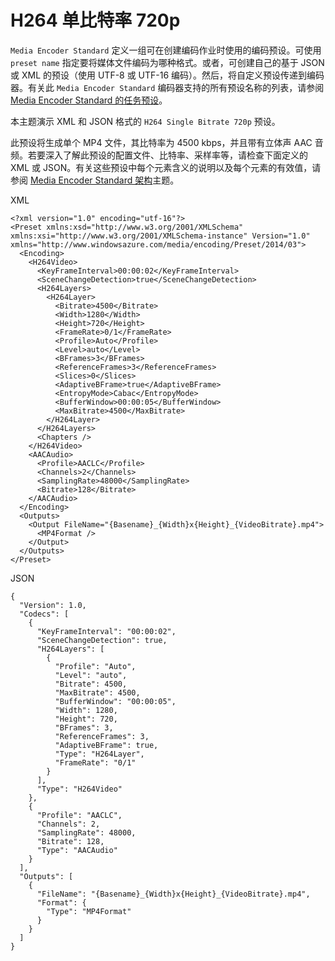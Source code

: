 <properties
    pageTitle="H264 单比特率 720p | Azure"
    description="本主题概述了 **H264 单比特率 720p** 任务预设。"
    author="Juliako"
    manager="erikre"
    editor=""
    services="media-services"
    documentationcenter="" />
<tags
    ms.assetid="f66da66c-9f21-441d-8038-51e3094e9307"
    ms.service="media-services"
    ms.workload="media"
    ms.tgt_pltfrm="na"
    ms.devlang="na"
    ms.topic="article"
    ms.date="11/23/2016"
    wacn.date="01/13/2017"
    ms.author="juliako" />  


# H264 单比特率 720p
`Media Encoder Standard` 定义一组可在创建编码作业时使用的编码预设。可使用 `preset name` 指定要将媒体文件编码为哪种格式。或者，可创建自己的基于 JSON 或 XML 的预设（使用 UTF-8 或 UTF-16 编码）。然后，将自定义预设传递到编码器。有关此 `Media Encoder Standard` 编码器支持的所有预设名称的列表，请参阅 [Media Encoder Standard 的任务预设](/documentation/articles/media-services-mes-presets-overview/)。
  
 本主题演示 XML 和 JSON 格式的 `H264 Single Bitrate 720p` 预设。
  
 此预设将生成单个 MP4 文件，其比特率为 4500 kbps，并且带有立体声 AAC 音频。若要深入了解此预设的配置文件、比特率、采样率等，请检查下面定义的 XML 或 JSON。有关这些预设中每个元素含义的说明以及每个元素的有效值，请参阅 [Media Encoder Standard 架构](/documentation/articles/media-services-mes-schema/)主题。
  
 XML
  

	<?xml version="1.0" encoding="utf-16"?>  
	<Preset xmlns:xsd="http://www.w3.org/2001/XMLSchema" xmlns:xsi="http://www.w3.org/2001/XMLSchema-instance" Version="1.0" xmlns="http://www.windowsazure.com/media/encoding/Preset/2014/03">  
	  <Encoding>  
	    <H264Video>  
	      <KeyFrameInterval>00:00:02</KeyFrameInterval>  
	      <SceneChangeDetection>true</SceneChangeDetection>  
	      <H264Layers>  
	        <H264Layer>  
	          <Bitrate>4500</Bitrate>  
	          <Width>1280</Width>  
	          <Height>720</Height>  
	          <FrameRate>0/1</FrameRate>  
	          <Profile>Auto</Profile>  
	          <Level>auto</Level>  
	          <BFrames>3</BFrames>  
	          <ReferenceFrames>3</ReferenceFrames>  
	          <Slices>0</Slices>  
	          <AdaptiveBFrame>true</AdaptiveBFrame>  
	          <EntropyMode>Cabac</EntropyMode>  
	          <BufferWindow>00:00:05</BufferWindow>  
	          <MaxBitrate>4500</MaxBitrate>  
	        </H264Layer>  
	      </H264Layers>  
	      <Chapters />  
	    </H264Video>  
	    <AACAudio>  
	      <Profile>AACLC</Profile>  
	      <Channels>2</Channels>  
	      <SamplingRate>48000</SamplingRate>  
	      <Bitrate>128</Bitrate>  
	    </AACAudio>  
	  </Encoding>  
	  <Outputs>  
	    <Output FileName="{Basename}_{Width}x{Height}_{VideoBitrate}.mp4">  
	      <MP4Format />  
	    </Output>  
	  </Outputs>  
	</Preset>  
 
  
 JSON
  

	{  
	  "Version": 1.0,  
	  "Codecs": [  
	    {  
	      "KeyFrameInterval": "00:00:02",  
	      "SceneChangeDetection": true,  
	      "H264Layers": [  
	        {  
	          "Profile": "Auto",  
	          "Level": "auto",  
	          "Bitrate": 4500,  
	          "MaxBitrate": 4500,  
	          "BufferWindow": "00:00:05",  
	          "Width": 1280,  
	          "Height": 720,  
	          "BFrames": 3,  
	          "ReferenceFrames": 3,  
	          "AdaptiveBFrame": true,  
	          "Type": "H264Layer",  
	          "FrameRate": "0/1"  
	        }  
	      ],  
	      "Type": "H264Video"  
	    },  
	    {  
	      "Profile": "AACLC",  
	      "Channels": 2,  
	      "SamplingRate": 48000,  
	      "Bitrate": 128,  
	      "Type": "AACAudio"  
	    }  
	  ],  
	  "Outputs": [  
	    {  
	      "FileName": "{Basename}_{Width}x{Height}_{VideoBitrate}.mp4",  
	      "Format": {  
	        "Type": "MP4Format"  
	      }  
	    }  
	  ]  
	}  

<!---HONumber=Mooncake_0109_2017-->